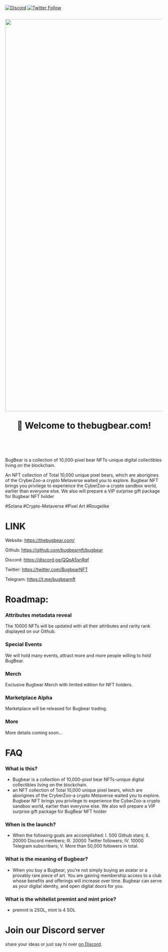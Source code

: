 [![Discord](https://img.shields.io/discord/714888181740339261?color=1C1CE1&label=bugbear%20%7C%20Discord%20%F0%9F%91%8B%20&style=flat-square)](https://discord.gg/QQpA5snRqf)
[![Twitter Follow](https://img.shields.io/twitter/follow/bugbearNFT.svg?style=social)](https://twitter.com/BugbearNFT)

<h1 align="center" style="margin-top: 1em; margin-bottom: 3em;">
  <p><a href="https://thebugbear.com"><img alt="thebugbear logo" src="https://github.com/bugbearnft/bugbear/blob/main/brand/BugBear%20Logo/background.jpg" alt="thebugbear.com" width="1250"></a></p>
  <p>👋 Welcome to thebugbear.com!</p>
</h1>

BugBear is a collection of 10,000-pixel bear NFTs-unique digital collectibles living on the blockchain. 

An NFT collection of Total 10,000 unique pixel bears, which are aborigines of the CryberZoo-a crypto Metaverse waited you to explore.  Bugbear NFT brings you privilege to experience the CyberZoo-a crypto sandbox world, earlier than everyone else. We also will prepare a VIP surprise gift package for Bugbear NFT holder

#Solana #Crypto-Metaverse #Pixel Art #Rougelike

# LINK
Website: https://thebugbear.com/

Github: https://github.com/bugbearnft/bugbear

Discord: https://discord.gg/QQpA5snRqf

Twitter: https://twitter.com/BugbearNFT

Telegram: https://t.me/bugbearnft


# Roadmap:
### Attributes metadata  reveal
The 10000 NFTs will be updated with all their attributes and rarity rank displayed on our Github.

### Special Events
We will hold many events, attract more and more people willing to hold BugBear.

### Merch
Exclusive Bugbear Merch with limited edition for NFT holders.

### Marketplace Alpha
Marketplace will be released for Bugbear trading.

### More
More details coming soon...


# FAQ
### What is this? 
- Bugbear is a collection of 10,000-pixel bear NFTs-unique digital collectibles living on the blockchain. 
- an NFT collection of Total 10,000 unique pixel bears, which are aborigines of the CryberZoo-a crypto Metaverse waited you to explore. Bugbear NFT brings you privilege to experience the CyberZoo-a crypto sandbox world, earlier than everyone else. We also will prepare a VIP surprise gift package for BugBear NFT holder

### When is the launch? 
- When the following goals are accomplished:
I. 500 Github stars; 
II. 20000 Discord members; 
III. 20000 Twitter followers; 
IV. 10000 Telegram subscribers;
V. More than 50,000 followers in total.

### What is the meaning of Bugbear? 
- When you buy a Bugbear, you’re not simply buying an avatar or a provably rare piece of art. You are gaining membership access to a club whose benefits and offerings will increase over time. Bugbear can serve as your digital identity, and open digital doors for you. 

### What is the whitelist premint and mint price?
- premint is 2SOL, mint is 4 SOL

# Join our Discord server

share your ideas or just say hi over [on Discord](https://discord.gg/QQpA5snRqf).
